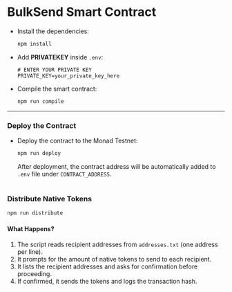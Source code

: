 # BulkSend Smart Contract

- Install the dependencies:
   ```bash
   npm install
   ```

- Add **PRIVATEKEY** inside `.env`:
   ```env
   # ENTER YOUR PRIVATE KEY
   PRIVATE_KEY=your_private_key_here
   ```

- Compile the smart contract:
    ```bash
    npm run compile
    ```

---

### Deploy the Contract

- Deploy the contract to the Monad Testnet:
    ```bash
    npm run deploy
    ```
    After deployment, the contract address will be automatically added to `.env` file under `CONTRACT_ADDRESS`.

#

### Distribute Native Tokens
```bash
npm run distribute
```

#### What Happens?
1. The script reads recipient addresses from `addresses.txt` (one address per line).
2. It prompts for the amount of native tokens to send to each recipient.
3. It lists the recipient addresses and asks for confirmation before proceeding.
4. If confirmed, it sends the tokens and logs the transaction hash.

